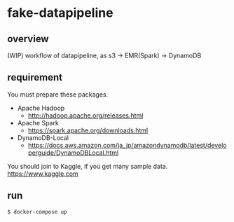 # fake-datapipeline

## overview

(WIP) workflow of datapipeline, as s3 -> EMR(Spark) -> DynamoDB

## requirement

You must prepare these packages.

- Apache Hadoop
  - http://hadoop.apache.org/releases.html
- Apache Spark
  - https://spark.apache.org/downloads.html
- DynamoDB-Local
  - https://docs.aws.amazon.com/ja_jp/amazondynamodb/latest/developerguide/DynamoDBLocal.html

You should join to Kaggle, if you get many sample data.  
https://www.kaggle.com

## run

```
$ docker-compose up
```
